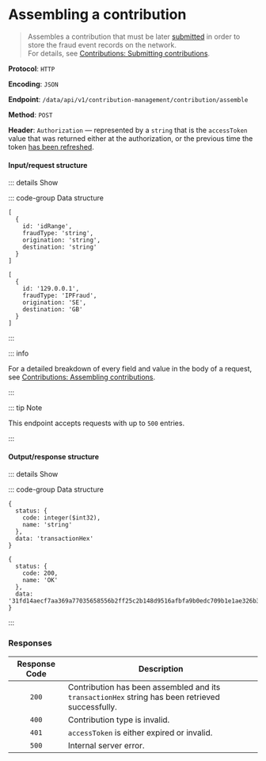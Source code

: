 # Assembling a contribution

> Assembles a contribution that must be later [submitted](submitting-a-contribution.md) in order to store the fraud event records on the network.\
> For details, see [Contributions: Submitting contributions](../../overview/contributions.md#submitting-contributions).

**Protocol**: `HTTP`

**Encoding**: `JSON`

**Endpoint**: `/data/api/v1/contribution-management/contribution/assemble`

**Method**: `POST`

**Header**: `Authorization` — represented by a `string` that is the `accessToken` value that was returned either at the authorization, or the previous time the token [has been refreshed](../auth-controller/refreshing-authentication-tokens.md).

#### Input/request structure

::: details Show

::: code-group Data structure

```json5 [Structure]
[
  {
    id: 'idRange',
    fraudType: 'string',
    origination: 'string',
    destination: 'string'
  }
]
```

```json5 [Example]
[
  {
    id: '129.0.0.1',
    fraudType: 'IPFraud',
    origination: 'SE',
    destination: 'GB'
  }
]
```

:::

::: info

For a detailed breakdown of every field and value in the body of a request, see [Contributions: Assembling contributions](../../overview/contributions.md#assembling-contributions).

:::

::: tip Note

This endpoint accepts requests with up to `500` entries.

:::

#### Output/response structure

::: details Show

::: code-group Data structure

```json5 [Structure]
{
  status: {
    code: integer($int32),
    name: 'string'
  },
  data: 'transactionHex'
}
```

```json5 [Example]
{
  status: {
    code: 200,
    name: 'OK'
  },
  data: '31fd14aecf7aa369a77035658556b2ff25c2b148d9516afbfa9b0edc709b1e1ae326b377b223e8e8486fee4d997ef03c29bcc6ead443daa68f0d397ceea2f78f7ede2df67d1f2f04bcbc51c40effce9f4f8d3b66394b0b2b0c094f8347117d08539a4a19f3bc8b75bc4dab24385fe3c5ef8faafc61d38095c594b30b33275613'
}
```

:::

### Responses

| Response Code | Description |
| :-: | --- |
| `200` | Contribution has been assembled and its `transactionHex` string has been retrieved successfully. |
| `400` | Contribution type is invalid. |
| `401` | `accessToken` is either expired or invalid. |
| `500` | Internal server error. |
